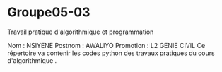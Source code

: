 # Groupe05-03
Travail pratique d'algorithmique et programmation

Nom : NSIYENE 
Postnom : AWALIYO
Promotion : L2 GENIE CIVIL
Ce répertoire va contenir les codes python des travaux pratiques du cours d'algorithmique .
